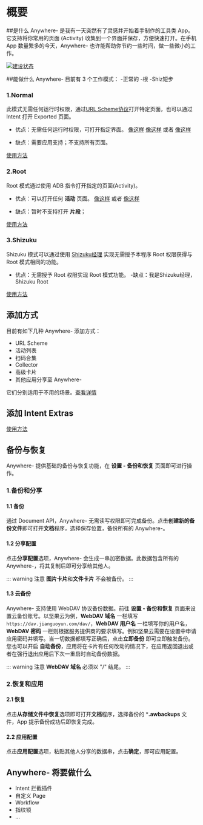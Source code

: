 # 概要

##是什么
Anywhere- 是我有一天突然有了灵感并开始着手制作的工具类 App。它支持将你常用的页面 (Activity) 收集到一个界面并保存，方便快速打开。在手机 App 数量繁多的今天，Anywhere- 也许能帮助你节约一些时间，做一些微小的工作。

[![建设状态](https://build.appcenter.ms/v0.1/apps/7a83abfb-6d9b-4b48-8c87-835c488c145e/branches/master/badge)](https://appcenter.ms)

##能做什么
Anywhere- 目前有 3 个工作模式：
-正常的
-根
-Shiz短步

### 1.Normal
此模式无需任何运行时权限，通过[URL Scheme协议](https://en.m.wikipedia.org/wiki/Uniform_Resource_Identifier)打开特定页面，也可以通过 Intent 打开 Exported 页面。
- 优点：无需任何运行时权限，可打开指定界面。
[像这样](anywhere://url?param1=alipays://platformapi/startapp?appId=60000002&type=0) 
[像这样](anywhere://url?param1=orpheus://song/478127&type=0) 
或者
[像这样](anywhere://url?param1=coolmarket://www.coolapk.com/feed/271681&type=0)

- 缺点：需要应用支持；不支持所有页面。

[使用方法](/guide/URL-Scheme-Usage.html)

### 2.Root
Root 模式通过使用 ADB 指令打开指定的页面(Activity)。
- 优点：可以打开任何 **活动** 页面。
[像这样](anywhere://url?param1=com.android.settings&param2=.wifi.WifiSettings&type=1)
或者
[像这样](anywhere://url?param1=tv.danmaku.bili&param2=.MainActivityV2&type=1)

- 缺点：暂时不支持打开 **片段**；

[使用方法](/guide/Root-Mode-Usage.html)

### 3.Shizuku
Shizuku 模式可以通过使用 [Shizuku经理](https://www.coolapk.com/apk/moe.shizuku.privileged.api) 实现无需授予本程序 Root 权限获得与 Root 模式相同的功能。
- 优点：无需授予 Root 权限实现 Root 模式功能。
-缺点：我是Shizuku经理，Shizuku Root

[使用方法](/guide/Shizuku-Mode-Usage.html)

## 添加方式
目前有如下几种 Anywhere- 添加方式：
- URL Scheme
- 活动列表
- 扫码合集
- Collector
- 高级卡片
- 其他应用分享至 Anywhere-

它们分别适用于不用的场景。[查看详情](/guide/Adding-Approach.html)

## 添加 Intent Extras
[使用方法](/guide/Put-Intent-Extras.html)

## 备份与恢复
Anywhere- 提供基础的备份与恢复功能，在 **设置 - 备份和恢复** 页面即可进行操作。

### 1.备份和分享
#### 1.1 备份
通过 Document API，Anywhere- 无需读写权限即可完成备份。点击**创建新的备份文件**即可打开**文档**程序，选择保存位置，备份所有的 Anywhere-。

#### 1.2 分享配置
点击**分享配置**选项，Anywhere- 会生成一串加密数据。此数据包含所有的 Anywhere-，将其复制后即可分享给其他人。

::: warning 注意
 **图片卡片**和**文件卡片** 不会被备份。
:::

#### 1.3 云备份
Anywhere- 支持使用 WebDAV 协议备份数据。前往 **设置 - 备份和恢复** 页面来设置云备份账号。以坚果云为例，**WebDAV 域名** 一栏填写 `https://dav.jianguoyun.com/dav/`，**WebDAV 用户名** 一栏填写你的用户名，**WebDAV 密码** 一栏则根据服务提供商的要求填写。例如坚果云需要在设置中申请应用密码并填写。当一切数据都填写正确后，点击**立即备份** 即可立即触发备份。您也可以开启 **自动备份**，应用将在卡片有任何改动的情况下，在应用返回退出或者在强行退出应用后下次一重启时自动备份数据。

::: warning 注意
 **WebDAV 域名** 必须以 "/" 结尾。
:::

### 2.恢复和应用
#### 2.1 恢复
点击**从存储文件中恢复**选项即可打开**文档**程序，选择备份的 ***.awbackups** 文件，App 提示备份成功后即恢复完成。

#### 2.2 应用配置
点击**应用配置**选项，粘贴其他人分享的数据串，点击**确定**，即可应用配置。

## Anywhere- 将要做什么
- Intent 拦截插件
- 自定义 Page
- Workflow
- 指纹锁
- ...
